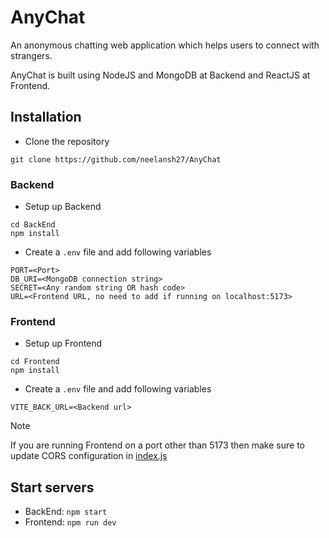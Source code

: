 # AnyChat

An anonymous chatting web application which helps users to connect with strangers. 

AnyChat is built using NodeJS and MongoDB at Backend and ReactJS at Frontend.

## Installation

- Clone the repository
```
git clone https://github.com/neelansh27/AnyChat
```

### Backend

- Setup up Backend

```
cd BackEnd 
npm install 
```
- Create a `.env` file and add following variables

```
PORT=<Port>
DB_URI=<MongoDB connection string>
SECRET=<Any random string OR hash code>
URL=<Frontend URL, no need to add if running on localhost:5173>
```

###  Frontend

- Setup up Frontend

```
cd Frontend 
npm install 
```

- Create a `.env` file and add following variables
```
VITE_BACK_URL=<Backend url>
```

> [!NOTE]  
> If you are running Frontend on a port other than 5173 then make sure to update CORS configuration in [index.js](BackEnd/index.js#L17)

## Start servers

- BackEnd: `npm start`
- Frontend: `npm run dev`
